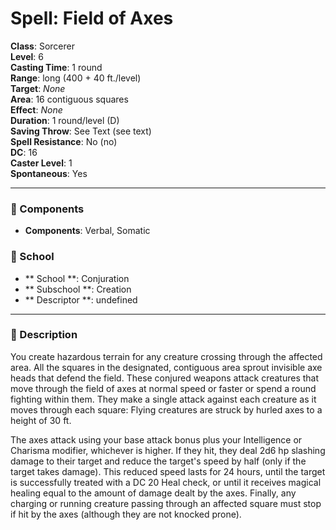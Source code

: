 
# Spell: Field of Axes
**Class**: Sorcerer  
**Level**: 6  
**Casting Time**: 1 round  
**Range**: long (400 + 40 ft./level)  
**Target**: _None_  
**Area**: 16 contiguous squares  
**Effect**: _None_  
**Duration**: 1 round/level (D)  
**Saving Throw**: See Text (see text)  
**Spell Resistance**: No (no)  
**DC**: 16  
**Caster Level**: 1  
**Spontaneous**: Yes

---

### 🔮 Components
- **Components**: Verbal, Somatic

### 🏫 School
- ** School **: Conjuration
- ** Subschool **: Creation
- ** Descriptor **: undefined
---

### 📜 Description
You create hazardous terrain for any creature crossing through the affected area. All the squares in the designated, contiguous area sprout invisible axe heads that defend the field. These conjured weapons attack creatures that move through the field of axes at normal speed or faster or spend a round fighting within them. They make a single attack against each creature as it moves through each square: Flying creatures are struck by hurled axes to a height of 30 ft.

The axes attack using your base attack bonus plus your Intelligence or Charisma modifier, whichever is higher. If they hit, they deal 2d6 hp slashing damage to their target and reduce the target's speed by half (only if the target takes damage). This reduced speed lasts for 24 hours, until the target is successfully treated with a DC 20 Heal check, or until it receives magical healing equal to the amount of damage dealt by the axes. Finally, any charging or running creature passing through an affected square must stop if hit by the axes (although they are not knocked prone).

